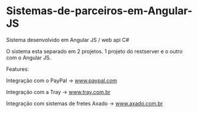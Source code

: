 # Sistemas-de-parceiros-em-Angular-JS
Sistema desenvolvido em Angular JS / web api C#

O sistema esta separado em 2 projetos.
1 projeto do restserver e o outro com o Angular JS.

Features:

Integração com o PayPal -> www.paypal.com

Integração com a Tray -> www.tray.com.br

Integração com sistemas de fretes Axado -> www.axado.com.br
